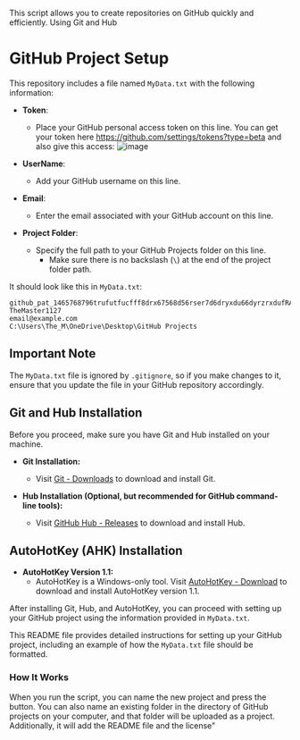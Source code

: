 This script allows you to create repositories on GitHub quickly and efficiently. Using Git and Hub

# GitHub Project Setup

This repository includes a file named `MyData.txt` with the following information:

- **Token**: 
  - Place your GitHub personal access token on this line. You can get your token here https://github.com/settings/tokens?type=beta and also give this access:
![image](https://github.com/TheMaster1127/MakeAnewProjectFast/assets/134737935/658b7c7e-5d08-4bc3-a87c-3b51745d2507)


- **UserName**: 
  - Add your GitHub username on this line.

- **Email**: 
  - Enter the email associated with your GitHub account on this line.

- **Project Folder**: 
  - Specify the full path to your GitHub Projects folder on this line.
    - Make sure there is no backslash (`\`) at the end of the project folder path.

It should look like this in `MyData.txt`:

```
github_pat_1465768796trufutfucfff8drx67568d56rser7d6dryxdu66dyrzrxdufRANOMHERitsNOTreal
TheMaster1127
email@example.com
C:\Users\The_M\OneDrive\Desktop\GitHub Projects
```

## Important Note

The `MyData.txt` file is ignored by `.gitignore`, so if you make changes to it, ensure that you update the file in your GitHub repository accordingly.

## Git and Hub Installation

Before you proceed, make sure you have Git and Hub installed on your machine.

- **Git Installation:**
  - Visit [Git - Downloads](https://git-scm.com/downloads) to download and install Git.

- **Hub Installation (Optional, but recommended for GitHub command-line tools):**
  - Visit [GitHub Hub - Releases](https://github.com/github/hub/releases) to download and install Hub.

## AutoHotKey (AHK) Installation

- **AutoHotKey Version 1.1:**
  - AutoHotKey is a Windows-only tool. Visit [AutoHotKey - Download](https://www.autohotkey.com/download/ahk-install.exe) to download and install AutoHotKey version 1.1.

After installing Git, Hub, and AutoHotKey, you can proceed with setting up your GitHub project using the information provided in `MyData.txt`.

This README file provides detailed instructions for setting up your GitHub project, including an example of how the `MyData.txt` file should be formatted.

### How It Works

When you run the script, you can name the new project and press the button.
You can also name an existing folder in the directory of GitHub projects on your computer, and that folder will be uploaded as a project. Additionally, it will add the README file and the license"

